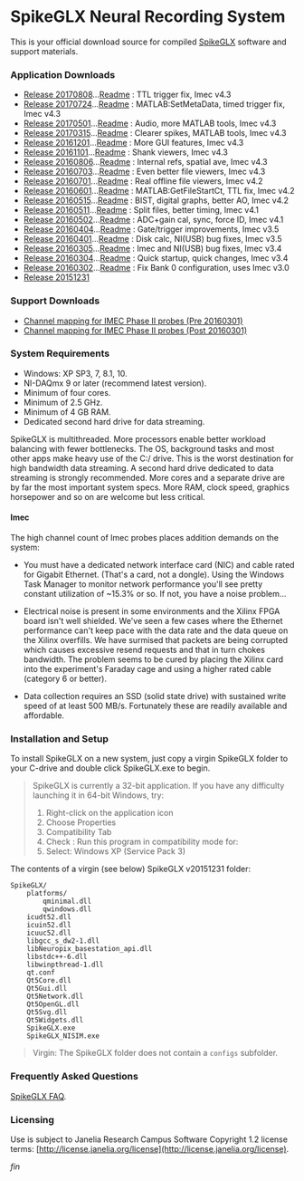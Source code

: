 SpikeGLX Neural Recording System
==========================

This is your official download source for compiled
[SpikeGLX](https://github.com/billkarsh/SpikeGLX.git)
software and support materials.

### Application Downloads

* [Release 20170808](App/Release_v20170808.zip)...[Readme](Readme/Readme_v20170808.txt) : TTL trigger fix, Imec v4.3
* [Release 20170724](App/Release_v20170724.zip)...[Readme](Readme/Readme_v20170724.txt) : MATLAB:SetMetaData, timed trigger fix, Imec v4.3
* [Release 20170501](App/Release_v20170501.zip)...[Readme](Readme/Readme_v20170501.txt) : Audio, more MATLAB tools, Imec v4.3
* [Release 20170315](App/Release_v20170315.zip)...[Readme](Readme/Readme_v20170315.txt) : Clearer spikes, MATLAB tools, Imec v4.3
* [Release 20161201](App/Release_v20161201.zip)...[Readme](Readme/Readme_v20161201.txt) : More GUI features, Imec v4.3
* [Release 20161101](App/Release_v20161101.zip)...[Readme](Readme/Readme_v20161101.txt) : Shank viewers, Imec v4.3
* [Release 20160806](App/Release_v20160806.zip)...[Readme](Readme/Readme_v20160806.txt) : Internal refs, spatial ave, Imec v4.3
* [Release 20160703](App/Release_v20160703.zip)...[Readme](Readme/Readme_v20160703.txt) : Even better file viewers, Imec v4.3
* [Release 20160701](App/Release_v20160701.zip)...[Readme](Readme/Readme_v20160701.txt) : Real offline file viewers, Imec v4.2
* [Release 20160601](App/Release_v20160601.zip)...[Readme](Readme/Readme_v20160601.txt) : MATLAB:GetFileStartCt, TTL fix, Imec v4.2
* [Release 20160515](App/Release_v20160515.zip)...[Readme](Readme/Readme_v20160515.txt) : BIST, digital graphs, better AO, Imec v4.2
* [Release 20160511](App/Release_v20160511.zip)...[Readme](Readme/Readme_v20160511.txt) : Split files, better timing, Imec v4.1
* [Release 20160502](App/Release_v20160502.zip)...[Readme](Readme/Readme_v20160502.txt) : ADC+gain cal, sync, force ID, Imec v4.1
* [Release 20160404](App/Release_v20160404.zip)...[Readme](Readme/Readme_v20160404.txt) : Gate/trigger improvements, Imec v3.5
* [Release 20160401](App/Release_v20160401.zip)...[Readme](Readme/Readme_v20160401.txt) : Disk calc, NI(USB) bug fixes, Imec v3.5
* [Release 20160305](App/Release_v20160305.zip)...[Readme](Readme/Readme_v20160305.txt) : Imec and NI(USB) bug fixes, Imec v3.4
* [Release 20160304](App/Release_v20160304.zip)...[Readme](Readme/Readme_v20160304.txt) : Quick startup, quick changes, Imec v3.4
* [Release 20160302](App/Release_v20160302.zip)...[Readme](Readme/Readme_v20160302.txt) : Fix Bank 0 configuration, uses Imec v3.0
* [Release 20151231](App/Release_v20151231.zip)

### Support Downloads

* [Channel mapping for IMEC Phase II probes (Pre  20160301)](Support/PhaseII_Mapping_Pre20160301.zip)
* [Channel mapping for IMEC Phase II probes (Post 20160301)](Support/PhaseII_Mapping_Post20160301.zip)

### System Requirements

* Windows: XP SP3, 7, 8.1, 10.
* NI-DAQmx 9 or later (recommend latest version).
* Minimum of four cores.
* Minimum of 2.5 GHz.
* Minimum of 4 GB RAM.
* Dedicated second hard drive for data streaming.

SpikeGLX is multithreaded. More processors enable better workload
balancing with fewer bottlenecks. The OS, background tasks and most other
apps make heavy use of the C:/ drive. This is the worst destination for
high bandwidth data streaming. A second hard drive dedicated to data
streaming is strongly recommended. More cores and a separate drive are
by far the most important system specs. More RAM, clock speed, graphics
horsepower and so on are welcome but less critical.

#### Imec

The high channel count of Imec probes places addition demands on the
system:

* You must have a dedicated network interface card (NIC) and cable
rated for Gigabit Ethernet. (That's a card, not a dongle). Using the
Windows Task Manager to monitor network performance you'll see pretty
constant utilization of ~15.3% or so. If not, you have a noise problem...

* Electrical noise is present in some environments and the Xilinx FPGA
board isn't well shielded. We've seen a few cases where the Ethernet
performance can't keep pace with the data rate and the data queue on the
Xilinx overfills. We have surmised that packets are being corrupted which
causes excessive resend requests and that in turn chokes bandwidth. The
problem seems to be cured by placing the Xilinx card into the experiment's
Faraday cage and using a higher rated cable (category 6 or better).

* Data collection requires an SSD (solid state drive) with sustained
write speed of at least 500 MB/s. Fortunately these are readily available
and affordable.

### Installation and Setup

To install SpikeGLX on a new system, just copy a virgin SpikeGLX folder
to your C-drive and double click SpikeGLX.exe to begin.

> SpikeGLX is currently a 32-bit application. If you have any difficulty
launching it in 64-bit Windows, try:
>
> 1. Right-click on the application icon
> 2. Choose Properties
> 3. Compatibility Tab
> 4. Check : Run this program in compatibility mode for:
> 5. Select: Windows XP (Service Pack 3)

The contents of a virgin (see below) SpikeGLX v20151231 folder:

```
SpikeGLX/
    platforms/
        qminimal.dll
        qwindows.dll
    icudt52.dll
    icuin52.dll
    icuuc52.dll
    libgcc_s_dw2-1.dll
    libNeuropix_basestation_api.dll
    libstdc++-6.dll
    libwinpthread-1.dll
    qt.conf
    Qt5Core.dll
    Qt5Gui.dll
    Qt5Network.dll
    Qt5OpenGL.dll
    Qt5Svg.dll
    Qt5Widgets.dll
    SpikeGLX.exe
    SpikeGLX_NISIM.exe
```

>Virgin: The SpikeGLX folder does not contain a `configs` subfolder.

### Frequently Asked Questions

[SpikeGLX FAQ](https://github.com/billkarsh/SpikeGLX/blob/master/Markdown/SpikeGLX_FAQ.md).

### Licensing

Use is subject to Janelia Research Campus Software Copyright 1.2 license terms:
[http://license.janelia.org/license](http://license.janelia.org/license).


_fin_

